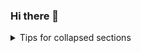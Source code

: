 ### Hi there 👋
<!--

**oldgerman/oldgerman** is a ✨ _special_ ✨ repository because its `README.md` (this file) appears on your GitHub profile.

Here are some ideas to get you started:

- 🔭 I’m currently working on ...
- 🌱 I’m currently learning ...
- 👯 I’m looking to collaborate on ...
- 🤔 I’m looking for help with ...
- 💬 Ask me about ...
- 📫 How to reach me: ...
- 😄 Pronouns: ...
- ⚡ Fun fact: ...
-->

<!-- 
Github使用带 <details> 标记的折叠部分信息来简化 Markdown 
https://docs.github.com/zh/get-started/writing-on-github/working-with-advanced-formatting/organizing-information-with-collapsed-sections
--!>
<details>

<summary>Tips for collapsed sections</summary>

<!-- 
Github统计卡片: 显示Stats
https://github.com/anuraghazra/github-readme-stats/blob/master/docs/readme_cn.md 
-->
<!-- Github统计卡片: 显示常用的编程语言 -->
<!--
![OldGerman's Most used languages](https://github-readme-stats.vercel.app/api/top-langs?username=oldgerman&show_icons=true&count_private=true&theme=gotham)
-->
[![OldGerman's GitHub stats](https://github-readme-stats.vercel.app/api?username=oldgerman)](https://github.com/anuraghazra/github-readme-stats)![OldGerman's Most used languages](https://github-readme-stats.vercel.app/api/top-langs/?username=oldgerman&layout=compact&hide_border=true&langs_count=10)

</details>
